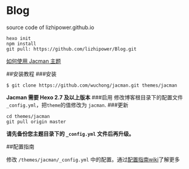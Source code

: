 # Blog
source code of lizhipower.github.io

```
hexo init
npm install
git pull: https://github.com/lizhipower/Blog.git
```

[如何使用 Jacman 主题](http://wuchong.me/blog/2014/11/20/how-to-use-jacman/)

##安装教程
###安装
```
$ git clone https://github.com/wuchong/jacman.git themes/jacman
```
**Jacman 需要 Hexo 2.7 及以上版本**
###启用
修改博客根目录下的配置文件 `_config.yml`，把`theme`的值修改为 `jacman`.
###更新
```
cd themes/jacman
git pull origin master
```
**请先备份您主题目录下的 `_config.yml` 文件后再升级。**

##配置指南

修改  `/themes/jacman/_config.yml` 中的配置。通过[配置指南wiki](https://github.com/wuchong/jacman/wiki/%E9%85%8D%E7%BD%AE%E6%8C%87%E5%8D%97)了解更多